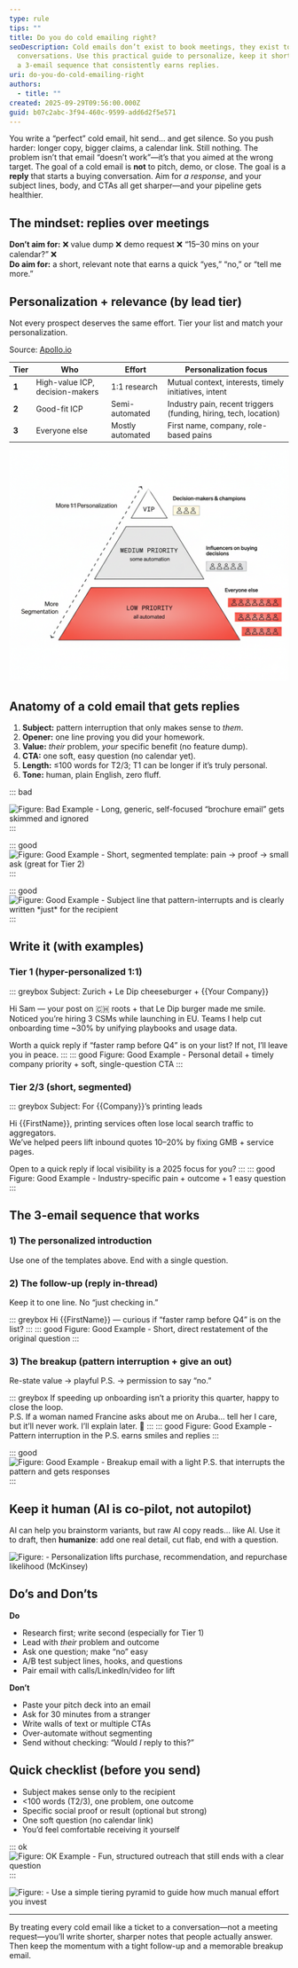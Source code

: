 ```yaml
---
type: rule
tips: ""
title: Do you do cold emailing right?
seoDescription: Cold emails don’t exist to book meetings, they exist to start
  conversations. Use this practical guide to personalize, keep it short, and run
  a 3-email sequence that consistently earns replies.
uri: do-you-do-cold-emailing-right
authors:
  - title: ""
created: 2025-09-29T09:56:00.000Z
guid: b07c2abc-3f94-460c-9599-add6d2f5e571
---
```

You write a “perfect” cold email, hit send… and get silence. So you push harder: longer copy, bigger claims, a calendar link. Still nothing. The problem isn’t that email “doesn’t work”—it’s that you aimed at the wrong target. The goal of a cold email is **not** to pitch, demo, or close. The goal is a **reply** that starts a buying conversation. Aim for *a response*, and your subject lines, body, and CTAs all get sharper—and your pipeline gets healthier.  

<!--endintro-->

## The mindset: replies over meetings

**Don’t aim for:** ❌ value dump ❌ demo request ❌ “15–30 mins on your calendar?” ❌\
**Do aim for:** a short, relevant note that earns a quick “yes,” “no,” or “tell me more.”

## Personalization + relevance (by lead tier)

Not every prospect deserves the same effort. Tier your list and match your personalization.

Source: [Apollo.io](https://www.apollo.io/academy/guides/pipeline-generation/cold-emailing)

| Tier  | Who                             | Effort           | Personalization focus                                            |
| ----- | ------------------------------- | ---------------- | ---------------------------------------------------------------- |
| **1** | High-value ICP, decision-makers | 1:1 research     | Mutual context, interests, timely initiatives, intent            |
| **2** | Good-fit ICP                    | Semi-automated   | Industry pain, recent triggers (funding, hiring, tech, location) |
| **3** | Everyone else                   | Mostly automated | First name, company, role-based pains                            |

![Figure: Prioritize effort. More 1:1 at the top, more segmentation at the bottom.](lead-pyramid.png)

## Anatomy of a cold email that gets replies

1. **Subject:** pattern interruption that only makes sense to *them*.  
2. **Opener:** one line proving you did your homework.  
3. **Value:** *their* problem, *your* specific benefit (no feature dump).  
4. **CTA:** one soft, easy question (no calendar yet).  
5. **Length:** ≤100 words for T2/3; T1 can be longer if it’s truly personal.  
6. **Tone:** human, plain English, zero fluff.

::: bad


![Figure: Bad Example - Long, generic, self-focused “brochure email” gets skimmed and ignored](/mnt/data/imgi_67_image.png)
:::

::: good
![Figure: Good Example - Short, segmented template: pain → proof → small ask (great for Tier 2)](/mnt/data/imgi_66_image.png)
:::

::: good
![Figure: Good Example - Subject line that pattern-interrupts and is clearly written \*just\* for the recipient](/mnt/data/imgi_64_image.png)
:::

## Write it (with examples)

### Tier 1 (hyper-personalized 1:1)

::: greybox
Subject: Zurich + Le Dip cheeseburger + {{Your Company}}

Hi Sam — your post on 🇨🇭 roots + that Le Dip burger made me smile.\
Noticed you’re hiring 3 CSMs while launching in EU. Teams I help cut onboarding time ~30% by unifying playbooks and usage data.

Worth a quick reply if “faster ramp before Q4” is on your list? If not, I’ll leave you in peace.
:::
::: good
Figure: Good Example - Personal detail + timely company priority + soft, single-question CTA
:::

### Tier 2/3 (short, segmented)

::: greybox
Subject: For {{Company}}’s printing leads

Hi {{FirstName}}, printing services often lose local search traffic to aggregators.\
We’ve helped peers lift inbound quotes 10–20% by fixing GMB + service pages.

Open to a quick reply if local visibility is a 2025 focus for you?
:::
::: good
Figure: Good Example - Industry-specific pain + outcome + 1 easy question
:::

## The 3-email sequence that works

### 1) The personalized introduction

Use one of the templates above. End with a single question.

### 2) The follow-up (reply in-thread)

Keep it to one line. No “just checking in.”

::: greybox
Hi {{FirstName}} — curious if “faster ramp before Q4” is on the list?
:::
::: good
Figure: Good Example - Short, direct restatement of the original question
:::

### 3) The breakup (pattern interruption + give an out)

Re-state value → playful P.S. → permission to say “no.”

::: greybox
If speeding up onboarding isn’t a priority this quarter, happy to close the loop.\
P.S. If a woman named Francine asks about me on Aruba… tell her I care, but it’ll never work. I’ll explain later. 🙂
:::
::: good
Figure: Good Example - Pattern interruption in the P.S. earns smiles and replies
:::

::: good
![Figure: Good Example - Breakup email with a light P.S. that interrupts the pattern and gets responses](/mnt/data/imgi_75_image.png)
:::

## Keep it human (AI is co-pilot, not autopilot)

AI can help you brainstorm variants, but raw AI copy reads… like AI. Use it to draft, then **humanize**: add one real detail, cut flab, end with a question.

![Figure: - Personalization lifts purchase, recommendation, and repurchase likelihood (McKinsey)](/mnt/data/imgi_71_image.png)

## Do’s and Don’ts

**Do**

* Research first; write second (especially for Tier 1)  
* Lead with *their* problem and outcome  
* Ask one question; make “no” easy  
* A/B test subject lines, hooks, and questions  
* Pair email with calls/LinkedIn/video for lift

**Don’t**

* Paste your pitch deck into an email  
* Ask for 30 minutes from a stranger  
* Write walls of text or multiple CTAs  
* Over-automate without segmenting  
* Send without checking: “Would *I* reply to this?”

## Quick checklist (before you send)

* Subject makes sense only to the recipient  
* <100 words (T2/3), one problem, one outcome  
* Specific social proof or result (optional but strong)  
* One soft question (no calendar link)  
* You’d feel comfortable receiving it yourself

::: ok
![Figure: OK Example - Fun, structured outreach that still ends with a clear question](/mnt/data/imgi_64_image.png)
:::

![Figure: - Use a simple tiering pyramid to guide how much manual effort you invest](/mnt/data/imgi_72_image.png)

- - -

By treating every cold email like a ticket to a conversation—not a meeting request—you’ll write shorter, sharper notes that people actually answer. Then keep the momentum with a tight follow-up and a memorable breakup email.
